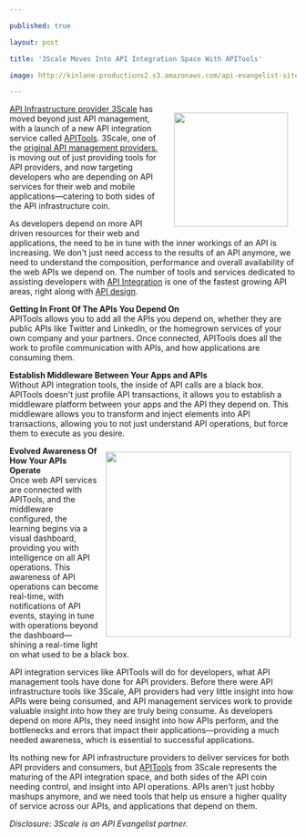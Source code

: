 ---
published: true
layout: post
title: '3Scale Moves Into API Integration Space With APITools'
image: http://kinlane-productions2.s3.amazonaws.com/api-evangelist-site/company/logos/apitools-logo.png
---

<p><a href="https://bit.ly/1higNDr" target="_blank"><img style="padding: 15px;" src="https://kinlane-productions2.s3.amazonaws.com/api-evangelist-site/company/logos/apitools-logo.png" alt="" width="200" align="right" /></a>
<p><a href="https://bit.ly/13esk6Q">API Infrastructure provider 3Scale</a> has moved beyond just API management, with a launch of a new API integration service called <a href="https://bit.ly/1higNDr">APITools</a>. 3Scale, one of the <a href="http://blog.programmableweb.com/2011/10/19/api-service-provider-roundup/">original API management providers</a>, is moving out of just providing tools for API providers, and now targeting developers who are depending on API services for their web and mobile applications&mdash;catering to both sides of the API infrastructure coin.
<p>As developers depend on more API driven resources for their web and applications, the need to be in tune with the inner workings of an API is increasing. We don't just need access to the results of an API anymore, we need to understand the composition, performance and overall availability of the web APIs we depend on. The number of tools and services dedicated to assisting developers with <a title="API Integration" href="http://integration.apievangelist.com/">API Integration</a> is one of the fastest growing API areas, right along with <a title="API Design" href="http://design.apievangelist.com/">API design</a>.
<p><strong>Getting In Front Of The APIs You Depend On</strong><br /> APITools allows you to add all the APIs you depend on, whether they are public APIs like Twitter and LinkedIn, or the homegrown services of your own company and your partners. Once connected, APITools does all the work to profile communication with APIs, and how applications are consuming them.
<p><strong>Establish Middleware Between Your Apps and APIs</strong><br /> Without API integration tools, the inside of API calls are a black box. APITools doesn't just profile API transactions, it allows you to establish a middleware platform between your apps and the API they depend on. This middleware allows you to transform and inject elements into API transactions, allowing you to not just understand API operations, but force them to execute as you desire.
<p><a href="https://bit.ly/1higNDr" target="_blank"><img style="padding: 10px;" src="https://s3.amazonaws.com/kinlane-productions2/api-evangelist/apitools/apitools-monitor-home-page.png" alt="" width="325" align="right" /></a>
<p><strong>Evolved Awareness Of How Your APIs Operate</strong><br /> Once web API services are connected with APITools, and the middleware configured, the learning begins via a visual dashboard, providing you with intelligence on all API operations. This awareness of API operations can become real-time, with notifications of API events, staying in tune with operations beyond the dashboard&mdash;shining a real-time light on what used to be a black box.
<p>API integration services like APITools will do for developers, what API management tools have done for API providers. Before there were API infrastructure tools like 3Scale, API providers had very little insight into how APIs were being consumed, and API management services work to provide valuable insight into how they are truly being consume. As developers depend on more APIs, they need insight into how APIs perform, and the bottlenecks and errors that impact their applications&mdash;providing a much needed awareness, which is essential to successful applications.
<p>Its nothing new for API infrastructure providers to deliver services for both API providers and consumers, but <a href="https://bit.ly/1higNDr">APITools</a> from 3Scale represents the maturing of the API integration space, and both sides of the API coin needing control, and insight into API operations. APIs aren't just hobby mashups anymore, and we need tools that help us ensure a higher quality of service across our APIs, and applications that depend on them.
<p><em>Disclosure: 3Scale is an API Evangelist partner.</em>

